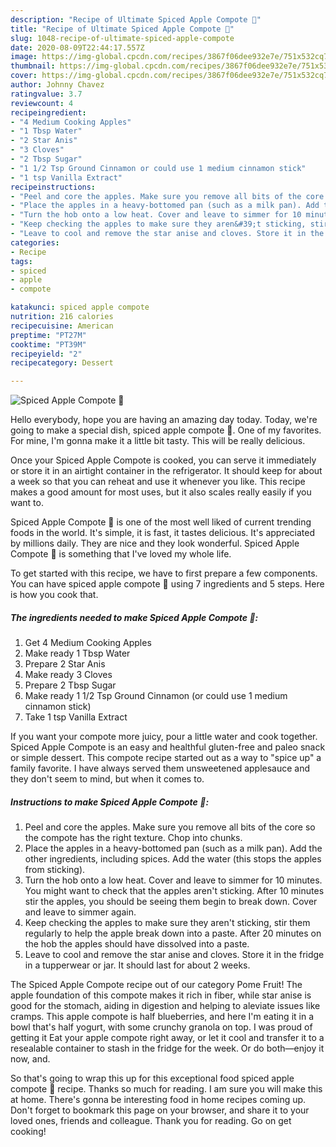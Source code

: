 ```yaml
---
description: "Recipe of Ultimate Spiced Apple Compote 🍏"
title: "Recipe of Ultimate Spiced Apple Compote 🍏"
slug: 1048-recipe-of-ultimate-spiced-apple-compote
date: 2020-08-09T22:44:17.557Z
image: https://img-global.cpcdn.com/recipes/3867f06dee932e7e/751x532cq70/spiced-apple-compote-🍏-recipe-main-photo.jpg
thumbnail: https://img-global.cpcdn.com/recipes/3867f06dee932e7e/751x532cq70/spiced-apple-compote-🍏-recipe-main-photo.jpg
cover: https://img-global.cpcdn.com/recipes/3867f06dee932e7e/751x532cq70/spiced-apple-compote-🍏-recipe-main-photo.jpg
author: Johnny Chavez
ratingvalue: 3.7
reviewcount: 4
recipeingredient:
- "4 Medium Cooking Apples"
- "1 Tbsp Water"
- "2 Star Anis"
- "3 Cloves"
- "2 Tbsp Sugar"
- "1 1/2 Tsp Ground Cinnamon or could use 1 medium cinnamon stick"
- "1 tsp Vanilla Extract"
recipeinstructions:
- "Peel and core the apples. Make sure you remove all bits of the core so the compote has the right texture. Chop into chunks."
- "Place the apples in a heavy-bottomed pan (such as a milk pan). Add the other ingredients, including spices. Add the water (this stops the apples from sticking)."
- "Turn the hob onto a low heat. Cover and leave to simmer for 10 minutes. You might want to check that the apples aren&#39;t sticking. After 10 minutes stir the apples, you should be seeing them begin to break down. Cover and leave to simmer again."
- "Keep checking the apples to make sure they aren&#39;t sticking, stir them regularly to help the apple break down into a paste. After 20 minutes on the hob the apples should have dissolved into a paste."
- "Leave to cool and remove the star anise and cloves. Store it in the fridge in a tupperwear or jar. It should last for about 2 weeks."
categories:
- Recipe
tags:
- spiced
- apple
- compote

katakunci: spiced apple compote 
nutrition: 216 calories
recipecuisine: American
preptime: "PT27M"
cooktime: "PT39M"
recipeyield: "2"
recipecategory: Dessert

---
```



![Spiced Apple Compote 🍏](https://img-global.cpcdn.com/recipes/3867f06dee932e7e/751x532cq70/spiced-apple-compote-🍏-recipe-main-photo.jpg)

Hello everybody, hope you are having an amazing day today. Today, we're going to make a special dish, spiced apple compote 🍏. One of my favorites. For mine, I'm gonna make it a little bit tasty. This will be really delicious.

Once your Spiced Apple Compote is cooked, you can serve it immediately or store it in an airtight container in the refrigerator. It should keep for about a week so that you can reheat and use it whenever you like. This recipe makes a good amount for most uses, but it also scales really easily if you want to.

Spiced Apple Compote 🍏 is one of the most well liked of current trending foods in the world. It's simple, it is fast, it tastes delicious. It's appreciated by millions daily. They are nice and they look wonderful. Spiced Apple Compote 🍏 is something that I've loved my whole life.


To get started with this recipe, we have to first prepare a few components. You can have spiced apple compote 🍏 using 7 ingredients and 5 steps. Here is how you cook that.

<!--inarticleads1-->

##### The ingredients needed to make Spiced Apple Compote 🍏:

1. Get 4 Medium Cooking Apples
1. Make ready 1 Tbsp Water
1. Prepare 2 Star Anis
1. Make ready 3 Cloves
1. Prepare 2 Tbsp Sugar
1. Make ready 1 1/2 Tsp Ground Cinnamon (or could use 1 medium cinnamon stick)
1. Take 1 tsp Vanilla Extract


If you want your compote more juicy, pour a little water and cook together. Spiced Apple Compote is an easy and healthful gluten-free and paleo snack or simple dessert. This compote recipe started out as a way to &#34;spice up&#34; a family favorite. I have always served them unsweetened applesauce and they don&#39;t seem to mind, but when it comes to. 

<!--inarticleads2-->

##### Instructions to make Spiced Apple Compote 🍏:

1. Peel and core the apples. Make sure you remove all bits of the core so the compote has the right texture. Chop into chunks.
1. Place the apples in a heavy-bottomed pan (such as a milk pan). Add the other ingredients, including spices. Add the water (this stops the apples from sticking).
1. Turn the hob onto a low heat. Cover and leave to simmer for 10 minutes. You might want to check that the apples aren&#39;t sticking. After 10 minutes stir the apples, you should be seeing them begin to break down. Cover and leave to simmer again.
1. Keep checking the apples to make sure they aren&#39;t sticking, stir them regularly to help the apple break down into a paste. After 20 minutes on the hob the apples should have dissolved into a paste.
1. Leave to cool and remove the star anise and cloves. Store it in the fridge in a tupperwear or jar. It should last for about 2 weeks.


The Spiced Apple Compote recipe out of our category Pome Fruit! The apple foundation of this compote makes it rich in fiber, while star anise is good for the stomach, aiding in digestion and helping to aleviate issues like cramps. This apple compote is half blueberries, and here I&#39;m eating it in a bowl that&#39;s half yogurt, with some crunchy granola on top. I was proud of getting it Eat your apple compote right away, or let it cool and transfer it to a resealable container to stash in the fridge for the week. Or do both—enjoy it now, and. 

So that's going to wrap this up for this exceptional food spiced apple compote 🍏 recipe. Thanks so much for reading. I am sure you will make this at home. There's gonna be interesting food in home recipes coming up. Don't forget to bookmark this page on your browser, and share it to your loved ones, friends and colleague. Thank you for reading. Go on get cooking!
